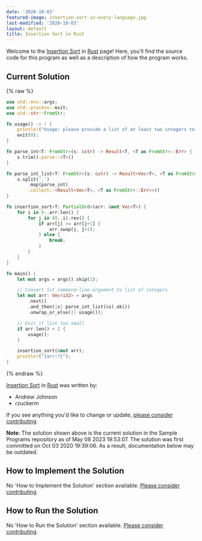 ```yaml
---
date: '2020-10-03'
featured-image: insertion-sort-in-every-language.jpg
last-modified: '2020-10-03'
layout: default
title: Insertion Sort in Rust
---
```


Welcome to the [Insertion Sort](https://sampleprograms.io/projects/insertion-sort) in [Rust](https://sampleprograms.io/languages/rust) page! Here, you'll find the source code for this program as well as a description of how the program works.

## Current Solution

{% raw %}

```rust
use std::env::args;
use std::process::exit;
use std::str::FromStr;

fn usage() -> ! {
    println!("Usage: please provide a list of at least two integers to sort in the format \"1, 2, 3, 4, 5\"");
    exit(0);
}

fn parse_int<T: FromStr>(s: &str) -> Result<T, <T as FromStr>::Err> {
    s.trim().parse::<T>()
}

fn parse_int_list<T: FromStr>(s: &str) -> Result<Vec<T>, <T as FromStr>::Err> {
    s.split(',')
        .map(parse_int)
        .collect::<Result<Vec<T>, <T as FromStr>::Err>>()
}

fn insertion_sort<T: PartialOrd>(arr: &mut Vec<T>) {
    for i in 0..arr.len() {
        for j in (0..i).rev() {
            if arr[j] >= arr[j+1] {
                arr.swap(j, j+1);
            } else {
                break;
            }
        }
    }
}

fn main() {
    let mut args = args().skip(1);

    // Convert 1st command-line argument to list of integers
    let mut arr: Vec<i32> = args
        .next()
        .and_then(|s| parse_int_list(&s).ok())
        .unwrap_or_else(|| usage());

    // Exit if list too small
    if arr.len() < 2 {
        usage();
    }

    insertion_sort(&mut arr);
    println!("{arr:?}");
}
```

{% endraw %}

[Insertion Sort](https://sampleprograms.io/projects/insertion-sort) in [Rust](https://sampleprograms.io/languages/rust) was written by:

- Andrew Johnson
- rzuckerm

If you see anything you'd like to change or update, [please consider contributing](https://github.com/TheRenegadeCoder/sample-programs).

**Note**: The solution shown above is the current solution in the Sample Programs repository as of May 08 2023 19:53:07. The solution was first committed on Oct 03 2020 19:39:06. As a result, documentation below may be outdated.

## How to Implement the Solution

No 'How to Implement the Solution' section available. [Please consider contributing](https://github.com/TheRenegadeCoder/sample-programs-website).

## How to Run the Solution

No 'How to Run the Solution' section available. [Please consider contributing](https://github.com/TheRenegadeCoder/sample-programs-website).